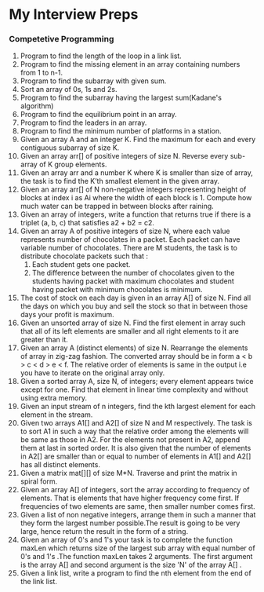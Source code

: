# My Interview Preps
### Competetive Programming
1. Program to find the length of the loop in a link list.
1. Program to find the missing element in an array containing numbers from 1 to n-1.
1. Program to find the subarray with given sum.
1. Sort an array of 0s, 1s and 2s.
1. Program to find the subarray having the largest sum(Kadane's algorithm)
1. Program to find the equilibrium point in an array.
1. Program to find the leaders in an array.
1. Program to find the minimum number of platforms in a station.
1. Given an array A and an integer K. Find the maximum for each and every contiguous subarray of size K.
1. Given an array arr[] of positive integers of size N. Reverse every sub-array of K group elements.
1. Given an array arr and a number K where K is smaller than size of array, the task is to find the K’th smallest element in the given array.
1. Given an array arr[] of N non-negative integers representing height of blocks at index i as Ai where the width of each block is 1. Compute how much water can be trapped in between blocks after raining.
1. Given an array of integers, write a function that returns true if there is a triplet (a, b, c) that satisfies a2 + b2 = c2.
1. Given an array A of positive integers of size N, where each value represents number of chocolates in a packet. Each packet can have variable number of chocolates. There are M students, the task is to distribute chocolate packets such that :
	1. Each student gets one packet.
	2. The difference between the number of chocolates given to the students having packet with maximum chocolates and student having packet with minimum chocolates is minimum.
1. The cost of stock on each day is given in an array A[] of size N. Find all the days on which you buy and sell the stock so that in between those days your profit is maximum.
1. Given an unsorted array of size N. Find the first element in array such that all of its left elements are smaller and all right elements to it are greater than it.
1. Given an array A (distinct elements) of size N. Rearrange the elements of array in zig-zag fashion. The converted array should be in form a < b > c < d > e < f. The relative order of elements is same in the output i.e you have to iterate on the original array only.
1. Given a sorted array A, size N, of integers; every element appears twice except for one. Find that element in linear time complexity and without using extra memory.
1. Given an input stream of n integers, find the kth largest element for each element in the stream.
1. Given two arrays A1[] and A2[] of size N and M respectively. The task is to sort A1 in such a way that the relative order among the elements will be same as those in A2. For the elements not present in A2, append them at last in sorted order. It is also given that the number of elements in A2[] are smaller than or equal to number of elements in A1[] and A2[] has all distinct elements.
1. Given a matrix mat[][] of size M*N. Traverse and print the matrix in spiral form.
1. Given an array A[] of integers, sort the array according to frequency of elements. That is elements that have higher frequency come first. If frequencies of two elements are same, then smaller number comes first.
1. Given a list of non negative integers, arrange them in such a manner that they form the largest number possible.The result is going to be very large, hence return the result in the form of a string.
1. Given an array of 0's and 1's your task is to complete the function maxLen which returns size of the largest sub array with equal number of 0's and 1's .The function maxLen takes 2 arguments. The first argument is the array A[] and second argument is the size 'N' of the array A[] .
1. Given a link list, write a program to find the nth element from the end of the link list.

